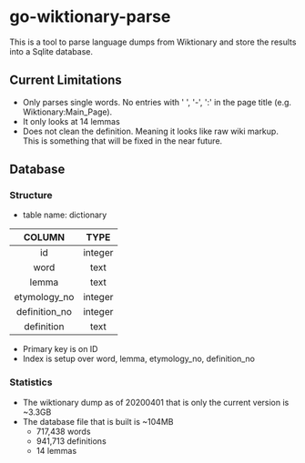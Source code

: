 # go-wiktionary-parse
This is a tool to parse language dumps from Wiktionary and store the results into a Sqlite database.

## Current Limitations
- Only parses single words. No entries with ' ', '-', ':' in the page title (e.g. Wiktionary:Main\_Page).
- It only looks at 14 lemmas
- Does not clean the definition. Meaning it looks like raw wiki markup. This is something that will be fixed in the near future.

## Database
### Structure
- table name: dictionary

| COLUMN         | TYPE    |
|:--------------:|:-------:|
| id             | integer |
| word           | text    |
| lemma          | text    |
| etymology\_no  | integer | 
| definition\_no | integer |
| definition     | text    |

- Primary key is on ID
- Index is setup over word, lemma, etymology\_no, definition\_no

### Statistics
- The wiktionary dump as of 20200401 that is only the current version is ~3.3GB
- The database file that is built is ~104MB
  - 717,438 words
  - 941,713 definitions
  - 14 lemmas
